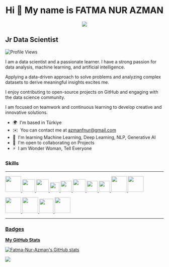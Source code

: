 <h1 align="center">Hi 👋 My name is FATMA NUR AZMAN</h1>

<p align="center">
  <a href="https://www.linkedin.com/in/fatma-nur-azman/">
    <img src="https://img.shields.io/badge/-LinkedIn-blue?style=flat-square&logo=Linkedin&logoColor=white&link=https:https://www.linkedin.com/in/fatma-nur-azman/"/>
  </a>

  
Jr Data Scientist
-----------------
<p align="left">
  <img src="https://komarev.com/ghpvc/?username=Fatma-Nur-Azman&label=Profile%20views&color=0e75b6&style=flat" alt="Profile Views" />
</p>

I am a data scientist and a passionate learner. I have a strong passion for data analysis, machine learning, and artificial intelligence.

Applying a data-driven approach to solve problems and analyzing complex datasets to derive meaningful insights excites me.

I enjoy contributing to open-source projects on GitHub and engaging with the data science community. 

I am focused on teamwork and continuous learning to develop creative and innovative solutions.



* 🌍  I'm based in Türkiye
* ✉️  You can contact me at [azmanfnur@gmail.com](mailto:azmanfnur@gmail.com)
* 🧠  I'm learning Machine Learning, Deep Learning, NLP, Generative AI
* 🤝  I'm open to collaborating on Projects
* ⚡  I am Wonder Woman, Tell Everyone

### Skills

-----------------
<p align="left">
<code><a href="https://www.python.org/" target="_blank" rel="noreferrer"><img height="50" src="https://www.vectorlogo.zone/logos/python/python-ar21.svg"></code>
<code><a href="https://numpy.org/" target="_blank" rel="noreferrer"><img height="40" src="https://www.vectorlogo.zone/logos/numpy/numpy-ar21.svg"></code>
<code><a href="https://pandas.pydata.org/" target="_blank" rel="noreferrer"><img height="40" src="https://upload.wikimedia.org/wikipedia/commons/e/ed/Pandas_logo.svg"></code>
  <code><a href="https://matplotlib.org/stable/" target="_blank" rel="noreferrer"><img height="30" src="https://matplotlib.org/stable/_static/logo_light.svg"></code>
<code><a href="https://seaborn.pydata.org/" target="_blank" rel="noreferrer"><img height="35" src="https://seaborn.pydata.org/_static/logo-wide-lightbg.svg"></code>
<code><a href="https://plotly.com/" target="_blank" rel="noreferrer"><img height="40" src="https://www.vectorlogo.zone/logos/plotly/plotly-ar21.svg"></code>
<code><a href="https://scikit-learn.org/stable/" target="_blank" rel="noreferrer"><img height="35" src="https://scikit-learn.org/stable/_static/scikit-learn-logo-small.png"></code>
<code><a href="https://www.tableau.com/" target="_blank" rel="noreferrer"><img height="35" src="https://upload.wikimedia.org/wikipedia/en/0/06/Tableau_logo.svg"></code>
<code><a href="https://www.microsoft.com/tr-tr/power-platform/products/power-bi/" target="_blank" rel="noreferrer"><img height="50" src="https://www.vectorlogo.zone/logos/microsoft_powerbi/microsoft_powerbi-ar21.svg"></code>
<code><a href="https://www.postgresql.org/" target="_blank" rel="noreferrer"><img height="50" src="https://www.vectorlogo.zone/logos/postgresql/postgresql-ar21.svg"></code>

<code><a href="https://jupyter.org/" target="_blank" rel="noreferrer"><img height="50" src="https://www.vectorlogo.zone/logos/jupyter/jupyter-ar21.svg"></code>
<code><a href="https://code.visualstudio.com/" target="_blank" rel="noreferrer"><img height="50" src="https://www.vectorlogo.zone/logos/visualstudio_code/visualstudio_code-ar21.svg"></code>
<code><a href="https://www.google.com/sheets/about/" target="_blank" rel="noreferrer"><img height="45" src="https://www.jonathan.vc/wp-content/uploads/2013/06/google-sheets-logo-scaled.png"></code>
<code><a href="https://www.atlassian.com/software/jira" target="_blank" rel="noreferrer"><img height="50" src="https://www.vectorlogo.zone/logos/atlassian_jira/atlassian_jira-ar21.svg"></code>





</p>

-----------------


### Badges

<b>My GitHub Stats</b>

<a href="http://www.github.com/Fatma-Nur-Azman"><img src="https://github-readme-stats.vercel.app/api?username=Fatma-Nur-Azman&show_icons=true&hide=&count_private=true&title_color=0891b2&text_color=ffffff&icon_color=0891b2&bg_color=1c1917&hide_border=true&show_icons=true" alt="Fatma-Nur-Azman's GitHub stats" /></a>

<a href="http://www.github.com/Fatma-Nur-Azman"><img src="https://github-readme-streak-stats.herokuapp.com/?user=Fatma-Nur-Azman&stroke=ffffff&background=1c1917&ring=0891b2&fire=0891b2&currStreakNum=ffffff&currStreakLabel=0891b2&sideNums=ffffff&sideLabels=ffffff&dates=ffffff&hide_border=true" /></a>

